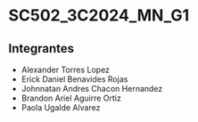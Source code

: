 # SC502_3C2024_MN_G1

## Integrantes
- Alexander Torres Lopez
- Erick Daniel Benavides Rojas
- Johnnatan Andres Chacon Hernandez
- Brandon Ariel Aguirre Ortiz
- Paola Ugalde Alvarez
